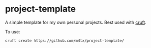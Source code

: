 # project-template

A simple template for my own personal projects. Best used with [cruft](https://timothycrosley.github.io/cruft/).

To use:

```bash
cruft create https://github.com/m4tx/project-template/
```
